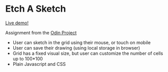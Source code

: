 # Etch A Sketch

[Live demo!](https://fa-sharp.github.io/etch-a-sketch/)

Assignment from the [Odin Project](https://www.theodinproject.com/paths/foundations/courses/foundations/lessons/etch-a-sketch-project)
- User can sketch in the grid using their mouse, or touch on mobile
- User can save their drawing (using local storage in browser)
- Grid has a fixed visual size, but user can customize the number of cells up to 100*100
- Plain Javascript and CSS
